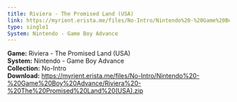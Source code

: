 ```yaml
---
title: Riviera - The Promised Land (USA)
link: https://myrient.erista.me/files/No-Intro/Nintendo%20-%20Game%20Boy%20Advance/Riviera%20-%20The%20Promised%20Land%20(USA).zip
type: single1
System: Nintendo - Game Boy Advance
---
```

<b>Game:</b> Riviera - The Promised Land (USA)<br>
<b>System:</b> Nintendo - Game Boy Advance<br>
<b>Collection:</b> No-Intro<br>
<b>Download:</b> https://myrient.erista.me/files/No-Intro/Nintendo%20-%20Game%20Boy%20Advance/Riviera%20-%20The%20Promised%20Land%20(USA).zip